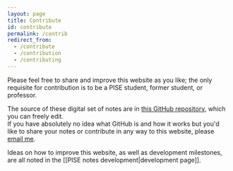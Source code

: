 ```yaml
---
layout: page
title: Contribute
id: contribute
permalink: /contrib
redirect_from:
  - /contribute
  - /contribution
  - /contributing
---
```

Please feel free to share and improve this website as you like; the only requisite for contribution is to be a PISE student, former student, or professor.

The source of these digital set of notes are in [this GitHub repository](https://tommi.space/xplosionmind/PISE-notes), which you can freely edit.   
If you have absolutely no idea what GitHub is and how it works but you'd like to share your notes or contribute in any way to this website, please <a href="mailto:tommiboom@protonmail.com" target="_blank">email me</a>.

Ideas on how to improve this website, as well as development milestones, are all noted in the [[PISE notes development|development page]].
